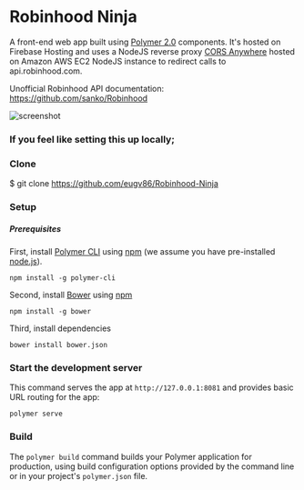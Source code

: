 
# Robinhood Ninja

A front-end web app built using [Polymer 2.0](https://www.polymer-project.org) components. It's hosted on Firebase Hosting and uses a NodeJS reverse proxy [CORS Anywhere](https://github.com/Rob--W/cors-anywhere) hosted on Amazon AWS EC2 NodeJS instance to redirect calls to api.robinhood.com. 

Unofficial Robinhood API documentation: https://github.com/sanko/Robinhood 

![screenshot](https://firebasestorage.googleapis.com/v0/b/robinhood-web.appspot.com/o/RobinhoodNinja_V1.jpg?alt=media&token=514cac95-3857-47cb-a202-5ad4db954d62)


### If you feel like setting this up locally;
### Clone

   $ git clone  https://github.com/eugv86/Robinhood-Ninja

### Setup

##### Prerequisites

First, install [Polymer CLI](https://github.com/Polymer/polymer-cli) using
[npm](https://www.npmjs.com) (we assume you have pre-installed [node.js](https://nodejs.org)).

    npm install -g polymer-cli

Second, install [Bower](https://bower.io/) using [npm](https://www.npmjs.com)

    npm install -g bower

Third, install dependencies

    bower install bower.json


### Start the development server

This command serves the app at `http://127.0.0.1:8081` and provides basic URL
routing for the app:

    polymer serve

### Build

The `polymer build` command builds your Polymer application for production, using build configuration options provided by the command line or in your project's `polymer.json` file.  
